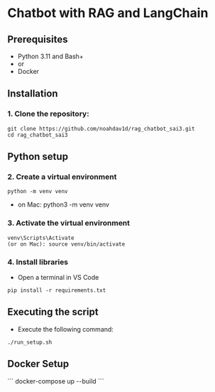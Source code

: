 <h1>Chatbot with RAG and LangChain</h1>

<h2>Prerequisites</h2>
<ul>
  <li>Python 3.11 and Bash+</li>
  <li> or </li>
  <li>Docker</li>
</ul>

<h2>Installation</h2>
<h3>1. Clone the repository:</h3>

```
git clone https://github.com/noahdav1d/rag_chatbot_sai3.git
cd rag_chatbot_sai3
```
<h2>Python setup</h2>
<h3>2. Create a virtual environment</h3>

```
python -m venv venv
```
- on Mac:
python3 -m venv venv

<h3>3. Activate the virtual environment</h3>

```
venv\Scripts\Activate
(or on Mac): source venv/bin/activate
```

<h3>4. Install libraries</h3>

- Open a terminal in VS Code

```
pip install -r requirements.txt
```

<h2>Executing the script</h2>

- Execute the following command:

```
./run_setup.sh
```

<h2>Docker Setup</h2>
```
docker-compose up --build
```